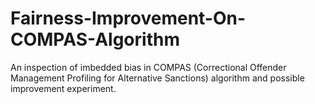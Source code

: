 # Fairness-Improvement-On-COMPAS-Algorithm
An inspection of imbedded bias in COMPAS (Correctional Offender Management Profiling for Alternative Sanctions) algorithm and possible improvement experiment.
